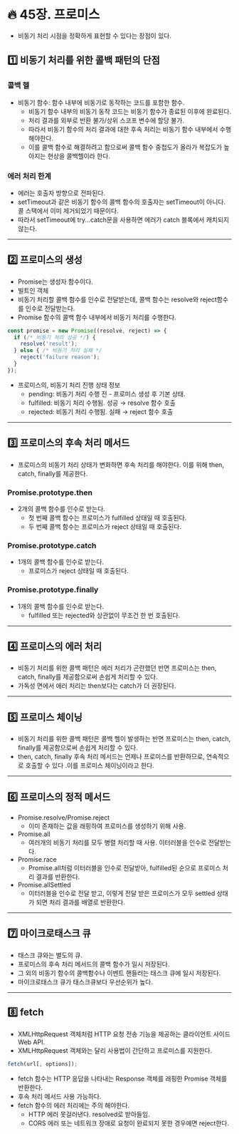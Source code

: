 # :fire: 45장. 프로미스

- 비동기 처리 시점을 정확하게 표현할 수 있다는 장점이 있다.

## :one: 비동기 처리를 위한 콜백 패턴의 단점

### 콜백 헬

- 비동기 함수: 함수 내부에 비동기로 동작하는 코드를 포함한 함수.
  - 비동기 함수 내부의 비동기 동작 코드는 비동기 함수가 종료된 이후에 완료된다.
  - 처리 결과를 외부로 반환 불가/상위 스코프 변수에 할당 불가.
  - 따라서 비동기 함수의 처리 결과에 대한 후속 처리는 비동기 함수 내부에서 수행해야한다.
  - 이를 콜백 함수로 해결하려고 함으로써 콜백 함수 중첩도가 올라가 복잡도가 높아지는 현상을 콜백헬이라 한다.
 
### 에러 처리 한계

- 에러는 호출자 방향으로 전파된다.
- setTimeout과 같은 비동기 함수의 콜백 함수의 호출자는 setTimeout이 아니다. 콜 스택에서 이미 제거되었기 때문이다.
- 따라서 setTimeout에 try...catch문을 사용하면 에러가 catch 블록에서 캐치되지 않는다.

---

## :two: 프로미스의 생성

- Promise는 생성자 함수이다.
- 빌트인 객체
- 비동기 처리할 콜백 함수를 인수로 전달받는데, 콜백 함수는 resolve와 reject함수를 인수로 전달받는다.
- Promise 함수의 콜백 함수 내부에서 비동기 처리를 수행한다.
```javascript
const promise = new Promise((resolve, reject) => {
  if (/* 비동기 처리 성공 */) {
    resolve('result');
  } else { /* 비동기 처리 실패 */
    reject('failure reason');
  }
});
```
- 프로미스의, 비동기 처리 진행 상태 정보
  - pending: 비동기 처리 수행 전 - 프로미스 생성 후 기본 상태.
  - fulfilled: 비동기 처리 수행됨. 성공 → resolve 함수 호출
  - rejected: 비동기 처리 수행됨. 실패 → reject 함수 호출

---

## :three: 프로미스의 후속 처리 메서드

- 프로미스의 비동기 처리 상태가 변화하면 후속 처리를 해야한다. 이를 위해 then, catch, finally를 제공한다.

### Promise.prototype.then

- 2개의 콜백 함수를 인수로 받는다.
  - 첫 번째 콜백 함수는 프로미스가 fulfilled 상태일 때 호출된다.
  - 두 번째 콜백 함수는 프로미스가 reject 상태일 때 호출된다.
 
### Promise.prototype.catch

- 1개의 콜백 함수를 인수로 받는다.
  - 프로미스가 reject 상태일 때 호출된다.
 
### Promise.prototype.finally

- 1개의 콜백 함수를 인수로 받는다.
  - fulfilled 또는 rejected와 상관없이 무조건 한 번 호출된다.
 
---

## :four: 프로미스의 에러 처리

- 비동기 처리를 위한 콜백 패턴은 에러 처리가 곤란했던 반면 프로미스는 then, catch, finally를 제공함으로써 손쉽게 처리할 수 있다.
- 가독성 면에서 에러 처리는 then보다는 catch가 더 권장된다.

---

## :five: 프로미스 체이닝

- 비동기 처리를 위한 콜백 패턴은 콜백 헬이 발생하는 반면 프로미스는 then, catch, finally를 제공함으로써 손쉽게 처리할 수 있다.
- then, catch, finally 후속 처리 메서드는 언제나 프로미스를 반환하므로, 연속적으로 호출할 수 있다 .이를 프로미스 체이닝이라고 한다.

---

## :six: 프로미스의 정적 메서드

- Promise.resolve/Promise.reject
  - 이미 존재하는 값을 래핑하여 프로미스를 생성하기 위해 사용.
- Promise.all
  - 여러개의 비동기 처리를 모두 병렬 처리할 때 사용. 이터러블을 인수로 전달받는다.
- Promise.race
  - Promise.all처럼 이터러블을 인수로 전달받아, fulfilled된 순으로 프로미스 처리 결과를 반환한다.
- Promise.allSettled
  - 이터러블을 인수로 전달 받고, 이렇게 전달 받은 프로미스가 모두 settled 상태가 되면 처리 결과를 배열로 반환한다.
 
---

## :seven: 마이크로태스크 큐

- 태스크 큐와는 별도의 큐.
- 프로미스의 후속 처리 메서드의 콜백 함수가 일시 저장된다.
- 그 외의 비동기 함수의 콜백함수나 이벤트 핸들러는 태스크 큐에 일시 저장된다.
- 마이크로태스크 큐가 태스크큐보다 우선순위가 높다.

---

## :eight: fetch

- XMLHttpRequest 객체처럼 HTTP 요청 전송 기능을 제공하는 클라이언트 사이드 Web API.
- XMLHttpRequest 객체와는 달리 사용법이 간단하고 프로미스를 지원한다.

```javascript
fetch(url[, options]);
```
- fetch 함수는 HTTP 응답을 나타내는 Response 객체를 래핑한 Promise 객체를 반환한다.
- 후속 처리 메서드 사용 가능하다.
- fetch 함수의 에러 처리에는 주의 해야한다.
  - HTTP 에러 못걸러낸다. resolved로 받아들임.
  - CORS 에러 또는 네트워크 장애로 요청이 완료되지 못한 경우에면 reject한다.
